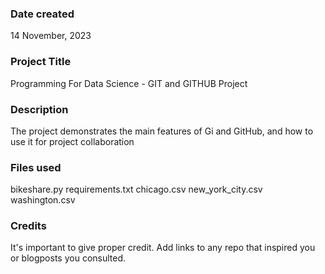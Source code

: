 ### Date created
14 November, 2023

### Project Title
Programming For Data Science  - GIT and GITHUB Project

### Description
The project demonstrates the main features of Gi and GitHub, and how to use it for project collaboration

### Files used
bikeshare.py
requirements.txt
chicago.csv
new_york_city.csv
washington.csv

### Credits
It's important to give proper credit. Add links to any repo that inspired you or blogposts you consulted.


